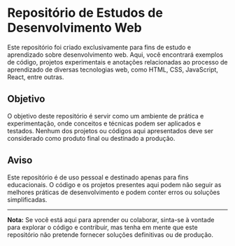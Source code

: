 # Repositório de Estudos de Desenvolvimento Web

Este repositório foi criado exclusivamente para fins de estudo e aprendizado sobre desenvolvimento web. Aqui, você encontrará exemplos de código, projetos experimentais e anotações relacionadas ao processo de aprendizado de diversas tecnologias web, como HTML, CSS, JavaScript, React, entre outras.

## Objetivo

O objetivo deste repositório é servir como um ambiente de prática e experimentação, onde conceitos e técnicas podem ser aplicados e testados. Nenhum dos projetos ou códigos aqui apresentados deve ser considerado como produto final ou destinado a produção.

## Aviso

Este repositório é de uso pessoal e destinado apenas para fins educacionais. O código e os projetos presentes aqui podem não seguir as melhores práticas de desenvolvimento e podem conter erros ou soluções simplificadas.

---

**Nota:** Se você está aqui para aprender ou colaborar, sinta-se à vontade para explorar o código e contribuir, mas tenha em mente que este repositório não pretende fornecer soluções definitivas ou de produção.
